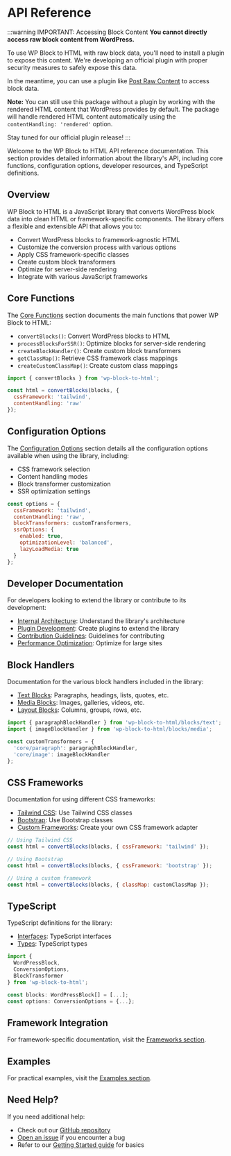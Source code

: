 # API Reference

:::warning IMPORTANT: Accessing Block Content
**You cannot directly access raw block content from WordPress.**

To use WP Block to HTML with raw block data, you'll need to install a plugin to expose this content. We're developing an official plugin with proper security measures to safely expose this data.

In the meantime, you can use a plugin like [Post Raw Content](https://github.com/w1z2g3/wordpress-plugins/blob/master/post-raw-content.php) to access block data.

**Note:** You can still use this package without a plugin by working with the rendered HTML content that WordPress provides by default. The package will handle rendered HTML content automatically using the `contentHandling: 'rendered'` option.

Stay tuned for our official plugin release!
:::

Welcome to the WP Block to HTML API reference documentation. This section provides detailed information about the library's API, including core functions, configuration options, developer resources, and TypeScript definitions.

## Overview

WP Block to HTML is a JavaScript library that converts WordPress block data into clean HTML or framework-specific components. The library offers a flexible and extensible API that allows you to:

- Convert WordPress blocks to framework-agnostic HTML
- Customize the conversion process with various options
- Apply CSS framework-specific classes
- Create custom block transformers
- Optimize for server-side rendering
- Integrate with various JavaScript frameworks

## Core Functions

The [Core Functions](./core-functions) section documents the main functions that power WP Block to HTML:

- `convertBlocks()`: Convert WordPress blocks to HTML
- `processBlocksForSSR()`: Optimize blocks for server-side rendering
- `createBlockHandler()`: Create custom block transformers
- `getClassMap()`: Retrieve CSS framework class mappings
- `createCustomClassMap()`: Create custom class mappings

```javascript
import { convertBlocks } from 'wp-block-to-html';

const html = convertBlocks(blocks, {
  cssFramework: 'tailwind',
  contentHandling: 'raw'
});
```

## Configuration Options

The [Configuration Options](./configuration) section details all the configuration options available when using the library, including:

- CSS framework selection
- Content handling modes
- Block transformer customization
- SSR optimization settings

```javascript
const options = {
  cssFramework: 'tailwind',
  contentHandling: 'raw',
  blockTransformers: customTransformers,
  ssrOptions: {
    enabled: true,
    optimizationLevel: 'balanced',
    lazyLoadMedia: true
  }
};
```

## Developer Documentation

For developers looking to extend the library or contribute to its development:

- [Internal Architecture](./internal-architecture): Understand the library's architecture
- [Plugin Development](./plugin-development): Create plugins to extend the library
- [Contribution Guidelines](./contribution-guidelines): Guidelines for contributing
- [Performance Optimization](./performance-optimization): Optimize for large sites

## Block Handlers

Documentation for the various block handlers included in the library:

- [Text Blocks](./blocks/text): Paragraphs, headings, lists, quotes, etc.
- [Media Blocks](./blocks/media): Images, galleries, videos, etc.
- [Layout Blocks](./blocks/layout): Columns, groups, rows, etc.

```javascript
import { paragraphBlockHandler } from 'wp-block-to-html/blocks/text';
import { imageBlockHandler } from 'wp-block-to-html/blocks/media';

const customTransformers = {
  'core/paragraph': paragraphBlockHandler,
  'core/image': imageBlockHandler
};
```

## CSS Frameworks

Documentation for using different CSS frameworks:

- [Tailwind CSS](./frameworks/tailwind): Use Tailwind CSS classes
- [Bootstrap](./frameworks/bootstrap): Use Bootstrap classes
- [Custom Frameworks](./frameworks/custom): Create your own CSS framework adapter

```javascript
// Using Tailwind CSS
const html = convertBlocks(blocks, { cssFramework: 'tailwind' });

// Using Bootstrap
const html = convertBlocks(blocks, { cssFramework: 'bootstrap' });

// Using a custom framework
const html = convertBlocks(blocks, { classMap: customClassMap });
```

## TypeScript

TypeScript definitions for the library:

- [Interfaces](./typescript/interfaces): TypeScript interfaces
- [Types](./typescript/types): TypeScript types

```typescript
import { 
  WordPressBlock, 
  ConversionOptions, 
  BlockTransformer 
} from 'wp-block-to-html';

const blocks: WordPressBlock[] = [...];
const options: ConversionOptions = {...};
```

## Framework Integration

For framework-specific documentation, visit the [Frameworks section](/frameworks/).

## Examples

For practical examples, visit the [Examples section](/examples/).

## Need Help?

If you need additional help:
- Check out our [GitHub repository](https://github.com/yourusername/wp-block-to-html)
- [Open an issue](https://github.com/yourusername/wp-block-to-html/issues) if you encounter a bug
- Refer to our [Getting Started guide](/guide/) for basics 
